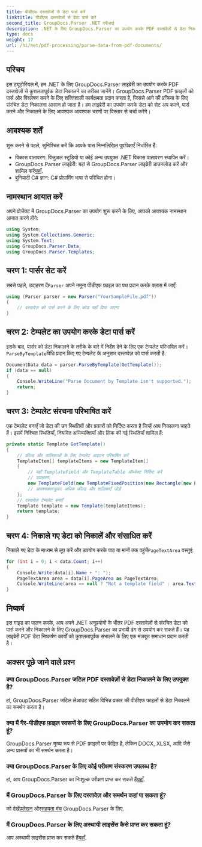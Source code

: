 ```yaml
---
title: पीडीएफ दस्तावेजों से डेटा पार्स करें
linktitle: पीडीएफ दस्तावेजों से डेटा पार्स करें
second_title: GroupDocs.Parser .NET एपीआई
description: .NET के लिए GroupDocs.Parser का उपयोग करके PDF दस्तावेज़ों से डेटा निकालना सीखें। PDF फ़ाइलों को कुशलतापूर्वक पार्स और प्रोसेस करने के लिए हमारे चरण-दर-चरण मार्गदर्शिका का पालन करें।
type: docs
weight: 17
url: /hi/net/pdf-processing/parse-data-from-pdf-documents/
---
```

## परिचय
इस ट्यूटोरियल में, हम .NET के लिए GroupDocs.Parser लाइब्रेरी का उपयोग करके PDF दस्तावेज़ों से कुशलतापूर्वक डेटा निकालने का तरीका जानेंगे। GroupDocs.Parser PDF फ़ाइलों को पार्स और विश्लेषण करने के लिए शक्तिशाली कार्यक्षमता प्रदान करता है, जिससे आगे की प्रक्रिया के लिए संरचित डेटा निकालना आसान हो जाता है। हम लाइब्रेरी का उपयोग करके डेटा को सेट अप करने, पार्स करने और निकालने के लिए आवश्यक आवश्यक चरणों पर विस्तार से चर्चा करेंगे।
## आवश्यक शर्तें
शुरू करने से पहले, सुनिश्चित करें कि आपके पास निम्नलिखित पूर्वापेक्षाएँ निर्धारित हैं:
- विकास वातावरण: विजुअल स्टूडियो या कोई अन्य उपयुक्त .NET विकास वातावरण स्थापित करें।
-  GroupDocs.Parser लाइब्रेरी: यहां से GroupDocs.Parser लाइब्रेरी डाउनलोड करें और शामिल करें[यहाँ](https://releases.groupdocs.com/parser/net/).
- बुनियादी C# ज्ञान: C# प्रोग्रामिंग भाषा से परिचित होना।

## नामस्थान आयात करें
अपने प्रोजेक्ट में GroupDocs.Parser का उपयोग शुरू करने के लिए, आपको आवश्यक नामस्थान आयात करने होंगे:
```csharp
using System;
using System.Collections.Generic;
using System.Text;
using GroupDocs.Parser.Data;
using GroupDocs.Parser.Templates;
```
## चरण 1: पार्सर सेट करें
 सबसे पहले, उदाहरण दें`Parser` अपने नमूना पीडीएफ फ़ाइल का पथ प्रदान करके क्लास में जाएँ:
```csharp
using (Parser parser = new Parser("YourSampleFile.pdf"))
{
    // दस्तावेज़ को पार्स करने के लिए कोड यहाँ दिया जाएगा
}
```
## चरण 2: टेम्पलेट का उपयोग करके डेटा पार्स करें
 इसके बाद, पार्सर को डेटा निकालने के तरीके के बारे में निर्देश देने के लिए एक टेम्पलेट परिभाषित करें।`ParseByTemplate`विधि प्रदान किए गए टेम्पलेट के अनुसार दस्तावेज़ को पार्स करती है:
```csharp
DocumentData data = parser.ParseByTemplate(GetTemplate());
if (data == null)
{
    Console.WriteLine("Parse Document by Template isn't supported.");
    return;
}
```
## चरण 3: टेम्पलेट संरचना परिभाषित करें
एक टेम्पलेट बनाएँ जो डेटा की उन स्थितियों और प्रकारों को निर्दिष्ट करता है जिन्हें आप निकालना चाहते हैं। इसमें निश्चित स्थितियाँ, नियमित अभिव्यक्तियाँ और लिंक की गई स्थितियाँ शामिल हैं:
```csharp
private static Template GetTemplate()
{
    // फ़ील्ड और तालिकाओं के लिए टेम्पलेट आइटम परिभाषित करें
    TemplateItem[] templateItems = new TemplateItem[]
    {
        // यहाँ TemplateField और TemplateTable ऑब्जेक्ट निर्दिष्ट करें
        // उदाहरण:
        new TemplateField(new TemplateFixedPosition(new Rectangle(new Point(35, 135), new Size(100, 10))), "FromCompany"),
        // आवश्यकतानुसार अधिक फ़ील्ड और तालिकाएँ जोड़ें
    };
    // दस्तावेज़ टेम्पलेट बनाएँ
    Template template = new Template(templateItems);
    return template;
}
```
## चरण 4: निकाले गए डेटा को निकालें और संसाधित करें
 निकाले गए डेटा के माध्यम से लूप करें और उपयोग करके पाठ या मानों तक पहुंचें`PageTextArea` वस्तुएं:
```csharp
for (int i = 0; i < data.Count; i++)
{
    Console.Write(data[i].Name + ": ");
    PageTextArea area = data[i].PageArea as PageTextArea;
    Console.WriteLine(area == null ? "Not a template field" : area.Text);
}
```

## निष्कर्ष
इस गाइड का पालन करके, आप अपने .NET अनुप्रयोगों के भीतर PDF दस्तावेज़ों से संरचित डेटा को पार्स करने और निकालने के लिए GroupDocs.Parser का प्रभावी ढंग से उपयोग कर सकते हैं। यह लाइब्रेरी PDF डेटा निष्कर्षण कार्यों को कुशलतापूर्वक संभालने के लिए एक मजबूत समाधान प्रदान करती है।
## अक्सर पूछे जाने वाले प्रश्न
### क्या GroupDocs.Parser जटिल PDF दस्तावेज़ों से डेटा निकालने के लिए उपयुक्त है?
हां, GroupDocs.Parser जटिल लेआउट सहित विभिन्न प्रकार की पीडीएफ फाइलों से डेटा निकालने का समर्थन करता है।
### क्या मैं गैर-पीडीएफ फ़ाइल स्वरूपों के लिए GroupDocs.Parser का उपयोग कर सकता हूं?
GroupDocs.Parser मुख्य रूप से PDF फ़ाइलों पर केंद्रित है, लेकिन DOCX, XLSX, आदि जैसे अन्य प्रारूपों का भी समर्थन करता है।
### क्या GroupDocs.Parser के लिए कोई परीक्षण संस्करण उपलब्ध है?
 हां, आप GroupDocs.Parser का निःशुल्क परीक्षण प्राप्त कर सकते हैं[यहाँ](https://releases.groupdocs.com/).
### मैं GroupDocs.Parser के लिए दस्तावेज़ और समर्थन कहां पा सकता हूं?
 को देखें[प्रलेखन](https://reference.groupdocs.com/parser/net/) और[सहयता मंच](https://forum.groupdocs.com/c/parser/17) GroupDocs.Parser के लिए.
### मैं GroupDocs.Parser के लिए अस्थायी लाइसेंस कैसे प्राप्त कर सकता हूं?
 आप अस्थायी लाइसेंस प्राप्त कर सकते हैं[यहाँ](https://purchase.groupdocs.com/temporary-license/).